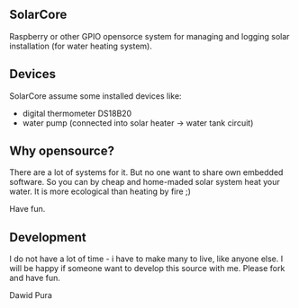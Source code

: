 SolarCore
---------

Raspberry or other GPIO opensorce system for managing and logging solar installation (for water heating system).

Devices
-------

SolarCore assume some installed devices like:

- digital thermometer DS18B20
- water pump (connected into solar heater -> water tank circuit)

Why opensource?
---------------

There are a lot of systems for it. But no one want to share own
embedded software. So you can by cheap and home-maded solar system
heat your water. It is more ecological than heating by fire ;)

Have fun.

Development
-----------

I do not have a lot of time - i have to make many to live, like anyone else. I will be happy if someone want to develop this source with me. Please fork and have fun.

Dawid Pura
